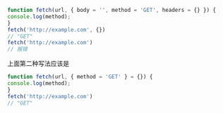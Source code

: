 ```javascript
function fetch(url, { body = '', method = 'GET', headers = {} }) {
console.log(method);
}
fetch('http://example.com', {})
// "GET"
fetch('http://example.com')
// 报错
```

上面第二种写法应该是

```javascript
function fetch(url, { method = 'GET' } = {}) {
console.log(method);
}
fetch('http://example.com')
// "GET"
```